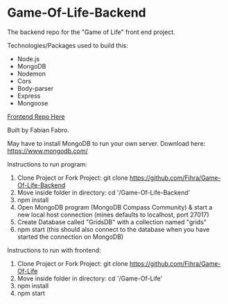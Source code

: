 # Game-Of-Life-Backend

The backend repo for the "Game of Life" front end project.

Technologies/Packages used to build this:
- Node.js
- MongoDB
- Nodemon
- Cors
- Body-parser
- Express
- Mongoose

[Frontend Repo Here](https://github.com/Fihra/Game-of-Life)

Built by Fabian Fabro.

May have to install MongoDB to run your own server.
Download here: https://www.mongodb.com/

Instructions to run program:
1. Clone Project or Fork Project: git clone https://github.com/Fihra/Game-Of-Life-Backend
2. Move inside folder in directory: cd '/Game-Of-Life-Backend'
3. npm install
4. Open MongoDB program (MongoDB Compass Community) & start a new local host connection (mines defaults to localhost, port 27017)
5. Create Database called "GridsDB" with a collection named "grids"
7. npm start (this should also connect to the database when you have started the connection on MongoDB)


Instructions to run with frontend:
1. Clone Project or Fork Project: git clone https://github.com/Fihra/Game-Of-Life
2. Move inside folder in directory: cd '/Game-Of-Life'
3. npm install
4. npm start
